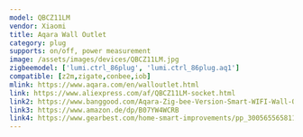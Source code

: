 ```yaml
---
model: QBCZ11LM
vendor: Xiaomi
title: Aqara Wall Outlet
category: plug
supports: on/off, power measurement
image: /assets/images/devices/QBCZ11LM.jpg
zigbeemodel: ['lumi.ctrl_86plug', 'lumi.ctrl_86plug.aq1']
compatible: [z2m,zigate,conbee,iob]
mlink: https://www.aqara.com/en/walloutlet.html
link: https://www.aliexpress.com/af/QBCZ11LM-socket.html
link2: https://www.banggood.com/Aqara-Zig-bee-Version-Smart-WIFI-Wall-Outlet-Switch-AU-Plug-Socket-APP-Remote-Controller-From-Xiaomi-Eco-system-p-1540690.html
link3: https://www.amazon.de/dp/B07YW4WCRB
link4: https://www.gearbest.com/home-smart-improvements/pp_3005655658118797.html
---
```

